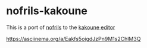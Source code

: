 # nofrils-kakoune
This is a port of [nofrils](https://github.com/robertmeta/nofrils) to the [kakoune editor](http://kakoune.org)

https://asciinema.org/a/Eakfs5oigdJzPn9M1s2ChlM3Q
